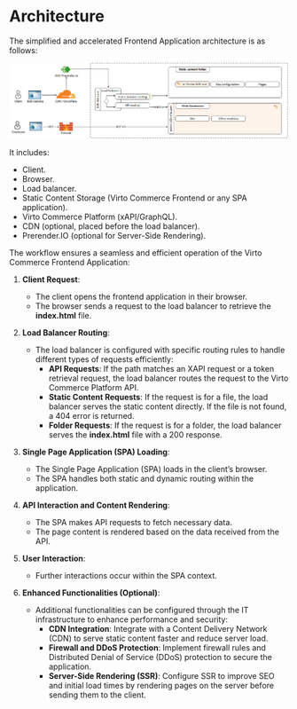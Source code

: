# Architecture

The simplified and accelerated Frontend Application architecture is as follows: 

![Architecture](media/frontend-application-architecture.png)

It includes: 

* Client.
* Browser.
* Load balancer.
* Static Content Storage (Virto Commerce Frontend or any SPA application).
* Virto Commerce Platform (xAPI/GraphQL).
* CDN (optional, placed before the load balancer).
* Prerender.IO (optional for Server-Side Rendering).

The workflow ensures a seamless and efficient operation of the Virto Commerce Frontend Application:

1. **Client Request**:
    - The client opens the frontend application in their browser.
    - The browser sends a request to the load balancer to retrieve the **index.html** file.

1. **Load Balancer Routing**:
    - The load balancer is configured with specific routing rules to handle different types of requests efficiently:
        - **API Requests**: If the path matches an XAPI request or a token retrieval request, the load balancer routes the request to the Virto Commerce Platform API.
        - **Static Content Requests**: If the request is for a file, the load balancer serves the static content directly. If the file is not found, a 404 error is returned.
        - **Folder Requests**: If the request is for a folder, the load balancer serves the **index.html** file with a 200 response.

1. **Single Page Application (SPA) Loading**:
    - The Single Page Application (SPA) loads in the client’s browser.
    - The SPA handles both static and dynamic routing within the application.

1. **API Interaction and Content Rendering**:
    - The SPA makes API requests to fetch necessary data.
    - The page content is rendered based on the data received from the API.

1. **User Interaction**:
    - Further interactions occur within the SPA context.

1. **Enhanced Functionalities (Optional)**:
    - Additional functionalities can be configured through the IT infrastructure to enhance performance and security:
        - **CDN Integration**: Integrate with a Content Delivery Network (CDN) to serve static content faster and reduce server load.
        - **Firewall and DDoS Protection**: Implement firewall rules and Distributed Denial of Service (DDoS) protection to secure the application.
        - **Server-Side Rendering (SSR)**: Configure SSR to improve SEO and initial load times by rendering pages on the server before sending them to the client.
